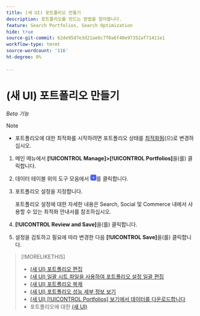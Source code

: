 ```yaml
---
title: (새 UI) 포트폴리오 만들기
description: 포트폴리오를 만드는 방법을 알아봅니다.
feature: Search Portfolios, Search Optimization
hide: true
source-git-commit: 62de95d7e3d21ae6c7f0a6f40e97352af71411e1
workflow-type: tm+mt
source-wordcount: '116'
ht-degree: 0%

---
```


# (새 UI) 포트폴리오 만들기

*Beta 기능*

>[!NOTE]
>
>* 포트폴리오에 대한 최적화를 시작하려면 포트폴리오 상태를 [최적화됨](portfolio-about.md#portfolio-status)(으)로 변경하십시오.

1. 메인 메뉴에서 **[!UICONTROL Manage]>[!UICONTROL Portfolios]**&#x200B;을(를) 클릭합니다.

1. 데이터 테이블 위의 도구 모음에서 ![추가](/help/search-social-commerce/assets/add-new.png "추가")를 클릭합니다.

1. 포트폴리오 설정을 지정합니다.

   포트폴리오 설정에 대한 자세한 내용은 Search, Social 및 Commerce 내에서 사용할 수 있는 최적화 안내서를 참조하십시오.

1. **[!UICONTROL Review and Save]**&#x200B;을(를) 클릭합니다.

1. 설정을 검토하고 필요에 따라 변경한 다음 **[!UICONTROL Save]**&#x200B;을(를) 클릭합니다.

>[!MORELIKETHIS]
>
>* [(새 UI) 포트폴리오 편집](portfolio-edit.md)
>* [(새 UI) 일괄 시트 파일을 사용하여 포트폴리오 설정 일괄 편집](portfolio-bulksheets.md)
>* [(새 UI) 포트폴리오 복제](portfolio-duplicate.md)
>* [(새 UI) 포트폴리오 성능 세부 정보 보기](portfolio-details.md)
>* [(새 UI) [!UICONTROL Portfolios] 보기에서 데이터를 다운로드합니다](portfolio-view-report.md)
>* 포트폴리오에 대한 [(새 UI)](portfolio-about.md)
